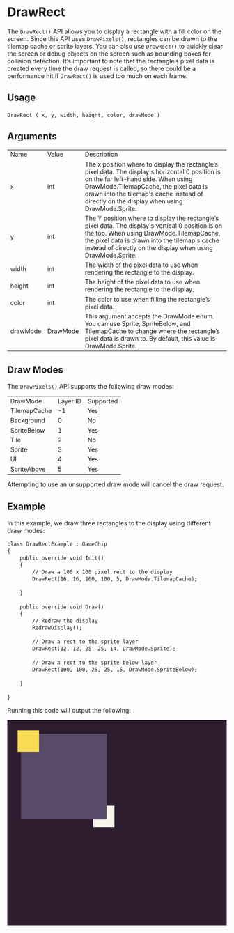 # DrawRect

The `DrawRect()` API allows you to display a rectangle with a fill color on the screen. Since this API uses `DrawPixels()`, rectangles can be drawn to the tilemap cache or sprite layers. You can also use `DrawRect()` to quickly clear the screen or debug objects on the screen such as bounding boxes for collision detection. It’s important to note that the rectangle’s pixel data is created every time the draw request is called, so there could be a performance hit if `DrawRect()` is used too much on each frame.

## Usage

`DrawRect ( x, y, width, height, color, drawMode )`

## Arguments

<table>
  <tr>
    <td>Name</td>
    <td>Value</td>
    <td>Description</td>
  </tr>
  <tr>
    <td>x</td>
    <td>int</td>
    <td>The x position where to display the rectangle’s pixel data. The display's horizontal 0 position is on the far left-hand side. When using DrawMode.TilemapCache, the pixel data is drawn into the tilemap's cache instead of directly on the display when using DrawMode.Sprite.</td>
  </tr>
  <tr>
    <td>y</td>
    <td>int</td>
    <td>The Y position where to display the rectangle’s pixel data. The display's vertical 0 position is on the top. When using DrawMode.TilemapCache, the pixel data is drawn into the tilemap's cache instead of directly on the display when using DrawMode.Sprite.</td>
  </tr>
  <tr>
    <td>width</td>
    <td>int</td>
    <td>The width of the pixel data to use when rendering the rectangle to the display.</td>
  </tr>
  <tr>
    <td>height</td>
    <td>int</td>
    <td>The height of the pixel data to use when rendering the rectangle to the display.</td>
  </tr>
  <tr>
    <td>color</td>
    <td>int</td>
    <td>The color to use when filling the rectangle’s pixel data.</td>
  </tr>
  <tr>
    <td>drawMode</td>
    <td>DrawMode</td>
    <td>This argument accepts the DrawMode enum. You can use Sprite, SpriteBelow, and TilemapCache to change where the rectangle’s pixel data is drawn to. By default, this value is DrawMode.Sprite.</td>
  </tr>
</table>


## Draw Modes

The `DrawPixels()` API supports the following draw modes:

<table>
  <tr>
    <td>DrawMode</td>
    <td>Layer ID</td>
    <td>Supported</td>
  </tr>
  <tr>
    <td>TilemapCache</td>
    <td>-1</td>
    <td>Yes</td>
  </tr>
  <tr>
    <td>Background</td>
    <td>0</td>
    <td>No</td>
  </tr>
  <tr>
    <td>SpriteBelow</td>
    <td>1</td>
    <td>Yes</td>
  </tr>
  <tr>
    <td>Tile</td>
    <td>2</td>
    <td>No</td>
  </tr>
  <tr>
    <td>Sprite</td>
    <td>3</td>
    <td>Yes</td>
  </tr>
  <tr>
    <td>UI</td>
    <td>4</td>
    <td>Yes</td>
  </tr>
  <tr>
    <td>SpriteAbove</td>
    <td>5</td>
    <td>Yes</td>
  </tr>
</table>


Attempting to use an unsupported draw mode will cancel the draw request.

## Example

In this example, we draw three rectangles to the display using different draw modes:

    class DrawRectExample : GameChip
    {
        public override void Init()
        { 
            // Draw a 100 x 100 pixel rect to the display
            DrawRect(16, 16, 100, 100, 5, DrawMode.TilemapCache);

        }

        public override void Draw()
        { 
            // Redraw the display
            RedrawDisplay();

            // Draw a rect to the sprite layer
            DrawRect(12, 12, 25, 25, 14, DrawMode.Sprite);

            // Draw a rect to the sprite below layer
            DrawRect(100, 100, 25, 25, 15, DrawMode.SpriteBelow);

        }

    }

Running this code will output the following:

<p style="text-align:center"><img src="images/DrawRectOutput_image_0.png" /></p>


